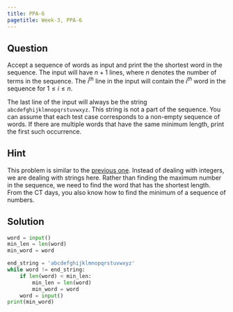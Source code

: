 ```yaml
---
title: PPA-6
pagetitle: Week-3, PPA-6
---
```


## Question

Accept a sequence of words as input and print the the shortest word in the sequence. The input will have $n + 1$ lines, where $n$ denotes the number of terms in the sequence. The $i^{th}$ line in the input will contain the $i^{th}$ word in the sequence for $1 \leq i \leq n$. 

The last line of the input will always be the string `abcdefghijklmnopqrstuvwxyz`. This string is not a part of the sequence. You can assume that each test case corresponds to a non-empty sequence of words. If there are multiple words that have the same minimum length, print the first such occurrence.



## Hint

This problem is similar to the [previous one](/week-3/PPA-5). Instead of dealing with integers, we are dealing with strings here. Rather than finding the maximum number in the sequence, we need to find the word that has the shortest length. From the CT days, you also know how to find the minimum of a sequence of numbers.



## Solution

```python
word = input()
min_len = len(word)
min_word = word

end_string = 'abcdefghijklmnopqrstuvwxyz'
while word != end_string:
    if len(word) < min_len:
        min_len = len(word)
        min_word = word
    word = input()
print(min_word)
```

